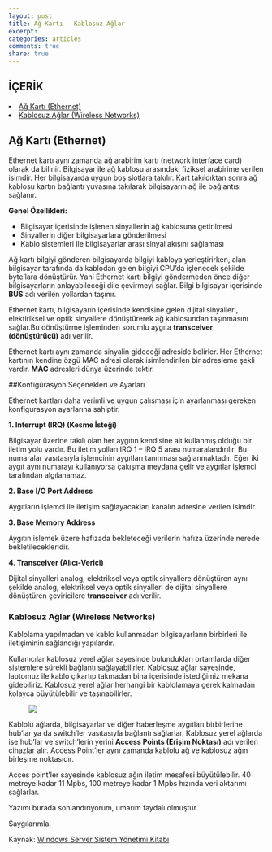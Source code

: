 ```yaml
---
layout: post
title: Ağ Kartı - Kablosuz Ağlar
excerpt:
categories: articles
comments: true
share: true
---
```

<span></span>

## İÇERİK

<li> <a href="#ag-karti">Ağ Kartı (Ethernet)</a></li>
<li> <a href="#kablosuz-aglar">Kablosuz Ağlar (Wireless Networks)</a> </li>


## <a id="ag-karti">Ağ Kartı (Ethernet)</a>

Ethernet kartı aynı zamanda ağ arabirim kartı (network interface card) olarak da bilinir. Bilgisayar ile ağ kablosu arasındaki fiziksel arabirime verilen isimdir. Her bilgisayarda uygun boş slotlara takılır. Kart takıldıktan sonra ağ kablosu kartın bağlantı yuvasına takılarak bilgisayarın ağ ile bağlantısı sağlanır.

**Genel Özellikleri:**

- Bilgisayar içerisinde işlenen sinyallerin ağ kablosuna getirilmesi
- Sinyallerin diğer bilgisayarlara gönderilmesi
- Kablo sistemleri ile bilgisayarlar arası sinyal akışını sağlaması

Ağ kartı bilgiyi gönderen bilgisayarda bilgiyi kabloya yerleştirirken, alan bilgisayar tarafında da kablodan gelen bilgiyi CPU’da işlenecek şekilde byte’lara dönüştürür. Yani Ethernet kartı bilgiyi göndermeden önce diğer bilgisayarların anlayabileceği dile çevirmeyi sağlar. Bilgi bilgisayar içerisinde **BUS** adı verilen yollardan taşınır. 

Ethernet kartı, bilgisayarın içerisinde kendisine gelen dijital sinyalleri, elektiriksel ve optik sinyallere dönüştürerek ağ kablosundan taşınmasını sağlar.Bu dönüştürme işleminden sorumlu aygıta **transceiver (dönüştürücü)** adı verilir.

Ethernet kartı aynı zamanda sinyalin gideceği adreside belirler. Her Ethernet kartının kendine özgü MAC adresi olarak isimlendirilen bir adresleme şekli vardır. **MAC** adresleri dünya üzerinde tektir.
 
##Konfigürasyon Seçenekleri ve Ayarları

Ethernet kartları daha verimli ve uygun çalışması için ayarlanması gereken konfigurasyon ayarlarına sahiptir.

**1.	Interrupt (IRQ) (Kesme İsteği)**

Bilgisayar üzerine takılı olan her aygıtın kendisine ait kullanmış olduğu bir iletim yolu vardır. Bu iletim yolları IRQ 1 – IRQ 5 arası numaralandırılır. Bu numaralar vasıtasıyla işlemcinin aygıtları tanınması sağlanmaktadır. Eğer iki aygıt aynı numarayı kullanıyorsa çakışma meydana gelir ve aygıtlar işlemci tarafından algılanamaz.

**2.	Base I/O Port Address**

Aygıtların işlemci ile iletişim sağlayacakları kanalın adresine verilen isimdir.

**3.	Base Memory Address**

Aygıtın işlemek üzere hafızada bekleteceği verilerin hafıza üzerinde nerede bekletilecekleridir.

**4.	Transceiver (Alıcı-Verici)**

Dijital sinyalleri analog, elektriksel veya optik sinyallere dönüştüren aynı şekilde analog, elektriksel veya optik sinyalleri de dijital sinyallere dönüştüren çeviricilere **transceiver** adı verilir.


### <a id="kablosuz-aglar">Kablosuz Ağlar (Wireless Networks)</a>

Kablolama yapılmadan ve kablo kullanmadan bilgisayarların birbirleri ile iletişiminin sağlandığı yapılardır. 

Kullanıcılar kablosuz yerel ağlar sayesinde bulundukları ortamlarda diğer sistemlere sürekli bağlantı sağlayabilirler. Kablosuz ağlar sayesinde, laptomuz ile kablo çıkartıp takmadan bina içerisinde istediğimiz mekana gidebiliriz. Kablosuz yerel ağlar herhangi bir kablolamaya gerek kalmadan kolayca büyütülebilir ve taşınabilirler. 


<figure>
        <img src="http://yasinbaran.github.io/images/my-images/bilgisayar-aglari/15.jpg">
</figure>


Kablolu ağlarda, bilgisayarlar ve diğer haberleşme aygıtları birbirlerine hub’lar ya da switch’ler vasıtasıyla bağlantı sağlarlar. Kablosuz yerel ağlarda ise hub’lar ve switch’lerin yerini **Access Points (Erişim Noktası)** adı verilen cihazlar alır. Access Point’ler aynı zamanda kablolu ağ ve kablosuz ağın birleşme noktasıdır.

Acces point’ler sayesinde kablosuz ağın iletim mesafesi büyütülebilir. 40 metreye kadar 11 Mpbs, 100 metreye kadar 1 Mpbs hızında veri aktarımı sağlarlar.


Yazımı burada sonlandırıyorum, umarım faydalı olmuştur.

Saygılarımla.


Kaynak: [Windows Server Sistem Yönetimi Kitabı](https://www.linkedin.com/pulse/windows-server-sistem-y%C3%B6netimi-cilt-i-kitab%C4%B1m%C4%B1z-%C3%A7ikti-mesut-aladag?published=u) 
